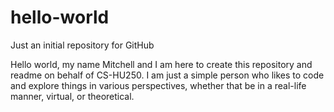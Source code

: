 # hello-world
Just an initial repository for GitHub

Hello world, my name Mitchell and I am here to create this repository and readme on behalf of CS-HU250.
I am just a simple person who likes to code and explore things in various perspectives, whether that be in a real-life manner, virtual, or theoretical.
